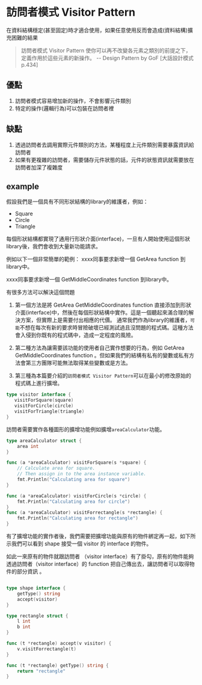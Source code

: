 # 訪問者模式 Visitor Pattern 

在資料結構穩定(甚至固定)時才適合使用，如果任意使用反而會造成(資料結構)擴充困難的結果

>訪問者模式 Visitor Pattern 使你可以再不改變各元素之類別的前提之下，定義作用於這些元素的新操作。
> -- Design Pattern by GoF [大話設計模式 p.434]


## 優點
1. 訪問者模式容易增加新的操作，不會影響元件類別
2. 特定的操作(邏輯行為)可以包裝在訪問者裡

## 缺點
1. 透過訪問者去調用實際元件類別的方法，某種程度上元件類別需要暴露資訊給訪問者
2. 如果有更複雜的訪問者，需要儲存元件狀態的話，元件的狀態資訊就需要放在訪問者加深了複雜度


## example 

假設我們是一個具有不同形狀結構的library的維護者，例如：

- Square
- Circle
- Triangle

每個形狀結構都實現了通用行形狀介面(interface)，一旦有人開始使用這個形狀library後，我們會收到大量新功能請求。

例如以下一個非常簡單的範例：
xxxx同事要求新增一個 GetArea function 到library中。

xxxx同事要求新增一個 GetMiddleCoordinates function 到library中。

有很多方法可以解決這個問題

1. 第一個方法是將 GetArea GetMiddleCoordinates function 直接添加到形狀介面(interface)中，然後在每個形狀結構中實作。這是一個聽起來滿合理的解決方案，但實際上是需要付出相應的代價。
   通常我們作為library的維護者，`可能`不想在每次有新的要求時冒險破壞已經測試過且沒問題的程式碼。這種方法會入侵到你既有的程式碼中，造成一定程度的風險。
   
2. 第二種方法為讓需要該功能的使用者自己實作想要的行為，例如 GetArea GetMiddleCoordinates function 。但如果我們的結構有私有的變數或私有方法會第三方團隊可能無法取得某些變數或是方法。

3. 第三種為本篇要介紹的`訪問者模式 Visitor Pattern`可以在最小的修改原始的程式碼上進行擴增。

```go
type visitor interface {
   visitForSquare(square)
   visitForCircle(circle)
   visitForTriangle(triangle)
}
```

訪問者需要實作各種圖形的擴增功能例如擴增`areaCalculator`功能。
```go
type areaCalculator struct {
    area int
}

func (a *areaCalculator) visitForSquare(s *square) {
    // Calculate area for square.
    // Then assign in to the area instance variable.
    fmt.Println("Calculating area for square")
}

func (a *areaCalculator) visitForCircle(s *circle) {
    fmt.Println("Calculating area for circle")
}
func (a *areaCalculator) visitForrectangle(s *rectangle) {
    fmt.Println("Calculating area for rectangle")
}
```
有了擴增功能的實作者後，我們需要把擴增功能與原有的物件綁定再一起，如下所示我們可以看到 shape 接受一個 visitor 的 interface 的物件。

如此一來原有的物件就跟訪問者 （visitor interface）有了掛勾，原有的物件能夠透過訪問者（visitor interface）的 function 把自己傳出去，讓訪問者可以取得物件的部分資訊 。

```go

type shape interface {
    getType() string
    accept(visitor)
}

type rectangle struct {
    l int
    b int
}

func (t *rectangle) accept(v visitor) {
    v.visitForrectangle(t)
}

func (t *rectangle) getType() string {
    return "rectangle"
}
```
